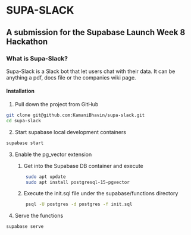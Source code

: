 # SUPA-SLACK

## A submission for the Supabase Launch Week 8 Hackathon

### What is Supa-Slack?

Supa-Slack is a Slack bot that let users chat with their data. It can be anything a pdf, docs file or the companies wiki
page. 

#### Installation

1. Pull down the project from GitHub
```bash
git clone git@github.com:KamaniBhavin/supa-slack.git
cd supa-slack
```

2. Start supabase local development containers
```bash
supabase start
```

3. Enable the pg_vector extension
    1. Get into the Supabase DB container and execute
    ```bash
        sudo apt update
        sudo apt install postgresql-15-pgvector
    ```

    2. Execute the init.sql file under the supabase/functions directory
    ```bash
        psql -U postgres -d postgres -f init.sql
    ```
4. Serve the functions
```bash
supabase serve
```

